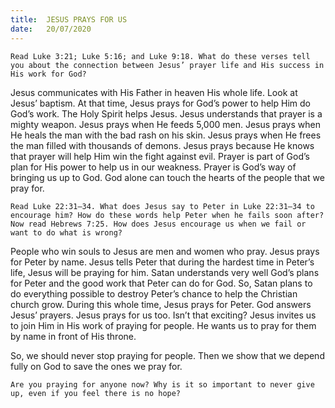 ```yaml
---
title:  JESUS PRAYS FOR US
date:   20/07/2020
---
```


`Read Luke 3:21; Luke 5:16; and Luke 9:18. What do these verses tell you about the connection between Jesus’ prayer life and His success in His work for God?`

Jesus communicates with His Father in heaven His whole life. Look at Jesus’ baptism. At that time, Jesus prays for God’s power to help Him do God’s work. The Holy Spirit helps Jesus. Jesus understands that prayer is a mighty weapon. Jesus prays when He feeds 5,000 men. Jesus prays when He heals the man with the bad rash on his skin. Jesus prays when He frees the man filled with thousands of demons. Jesus prays because He knows that prayer will help Him win the fight against evil. Prayer is part of God’s plan for His power to help us in our weakness. Prayer is God’s way of bringing us up to God. God alone can touch the hearts of the people that we pray for.

`Read Luke 22:31–34. What does Jesus say to Peter in Luke 22:31–34 to encourage him? How do these words help Peter when he fails soon after? Now read Hebrews 7:25. How does Jesus encourage us when we fail or want to do what is wrong?`

People who win souls to Jesus are men and women who pray. Jesus prays for Peter by name. Jesus tells Peter that during the hardest time in Peter’s life, Jesus will be praying for him. Satan understands very well God’s plans for Peter and the good work that Peter can do for God. So, Satan plans to do everything possible to destroy Peter’s chance to help the Christian church grow. During this whole time, Jesus prays for Peter. God answers Jesus’ prayers. Jesus prays for us too. Isn’t that exciting? Jesus invites us to join Him in His work of praying for people. He wants us to pray for them by name in front of His throne.

So, we should never stop praying for people. Then we show that we depend fully on God to save the ones we pray for.

`Are you praying for anyone now? Why is it so important to never give up, even if you feel there is no hope?`
